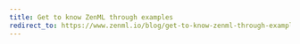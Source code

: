 ```yaml
---
title: Get to know ZenML through examples
redirect_to: https://www.zenml.io/blog/get-to-know-zenml-through-examples
---
```

